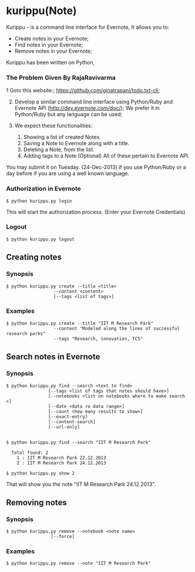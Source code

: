 kurippu(Note)
========

Kurippu - is a command line interface for Evernote,
It allows you to:
   * Create notes in your Evernote;  
   * Find notes in your Evernote;
   * Remove notes in your Evernote;
 

   
Kurippu has been written on Python, 

### The Problem Given By RajaRavivarma

1 Goto this website:;
    https://github.com/ginatrapani/todo.txt-cli;
    
2. Develop a similar command line interface using Python/Ruby and Evernote API (http://dev.evernote.com/doc/);
    We prefer it in Python/Ruby but any language can be used;

3. We expect these functionalities:
    1. Showing a list of created Notes.
    2. Saving a Note to Evernote along with a title.
    3. Deleting a Note, from the list.
    4. Adding tags to a Note (Optional)
    All of these pertain to Evernote API.

You may submit it on Tuesday. (24-Dec-2013) if you use Python/Ruby or a day before if you are using a well known language.


### Authorization in Evernote

    $ python kurippu.py login

This will start the authorization process. (Enter your Evernote Credentials)

### Logout 

    $ python kurippu.py logout


## Creating notes
### Synopsis
    $ python kurippu.py create --title <title>
                      --content <content>
                      [--tags <list of tags>]  
### Examples
    $ python kurippu.py create --title "IIT M Research Park"
                      --content "Modeled along the lines of successful research parks"
                      --tags "Research, innovation, TCS"


## Search notes in Evernote
### Synopsis
    $ python kurippu.py find --search <text to find>
                    [--tags <list of tags that notes should have>]
                    [--notebooks <list on notebooks where to make search >]
                    [--date <data ro data range>]
                    [--count <how many results to show>]
                    [--exact-entry]
                    [--content-search]
                    [--url-only]


    $ python kurippu.py find --search "IIT M Research Park"

	  Total found: 2
	    1 : IIT M Research Park 22.12.2013
	    2 : IIT M Research Park 24.12.2013
    
    $ python kurippu.py show 2
That will show you the note "IIT M Research Park 24.12.2013".


## Removing notes

### Synopsis
    $ python kurippu.py remove --notebook <note name>
                     [--force]

### Examples
    $ python kurippu.py remove --note "IIT M Research Park"

